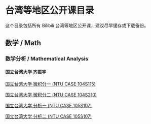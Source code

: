 # 台湾等地区公开课目录

这个目录包括所有 Bilibili 台湾等地区公开课，建议尽早缓存或下载备份。

## 数学 / Math

### 数学分析 / Mathematical Analysis

#### 国立台湾大学 齐振宇

[国立台湾大学 微积分一 (NTU CASE 104S115)](https://www.bilibili.com/video/av40859191/)

[国立台湾大学 微积分二 (NTU CASE 104S210)](https://www.bilibili.com/video/av40883243/)

[国立台湾大学 分析一 (NTU CASE 105S107)](https://www.bilibili.com/video/av41273169/)

[国立台湾大学 分析二 (NTU CASE 105S107)](https://www.bilibili.com/video/av41382014/)
